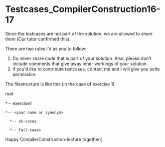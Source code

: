 # Testcases_CompilerConstruction16-17

Since the testcases are not part of the solution, we are allowed to share them (Our tutor confirmed this).

There are two rules I'd as you to follow:

1. Do never share code that is part of your solution. Also, please don't include comments that give away inner workings of your solution.
2. If you'd like to contribute testcases, contact me and I will give you write permission.

The filestructure is like this (in the case of exercise 1):

root

  *-- exercise1
  
    *-- <your name or synonym>
    
      *-- ok-cases
      
      *-- fail-cases

Happy CompilerConstruction-lecture together:)
